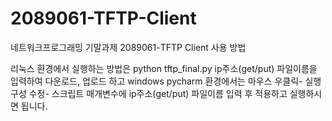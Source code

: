 # 2089061-TFTP-Client
네트워크프로그래밍 기말과제
2089061-TFTP Client 
사용 방법

리눅스 환경에서 실행하는 방법은 python tftp_final.py ip주소(get/put) 파일이름을 입력하여 다운로드, 업로드 하고 windows pycharm 환경에서는 
마우스 우클릭- 실행 구성 수정- 스크립트 매개변수에 ip주소(get/put) 파일이름 입력 후 적용하고 실행하시면 됩니다.

